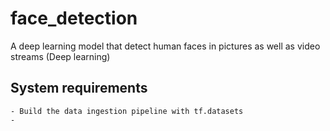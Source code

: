# face_detection
A deep learning model that detect human faces in pictures as well as video streams (Deep learning)

## System requirements 

    - Build the data ingestion pipeline with tf.datasets 
    - 
